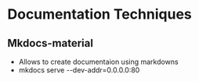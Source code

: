 # Documentation Techniques
 ## Mkdocs-material
  - Allows to create documentaion using markdowns
  - mkdocs serve --dev-addr=0.0.0.0:80
